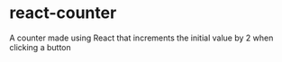 # react-counter
A counter made using React that increments the initial value by 2 when clicking a button
